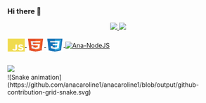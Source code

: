 ### Hi there 👋

<!--
**AnaCaroline1/AnaCaroline1** is a ✨ _special_ ✨ repository because its `README.md` (this file) appears on your GitHub profile.

Here are some ideas to get you started:

- 🔭 I’m currently working on ...
- 🌱 I’m currently learning ...
- 👯 I’m looking to collaborate on ...
- 🤔 I’m looking for help with ...
- 💬 Ask me about ...
- 📫 How to reach me: ...
- 😄 Pronouns: ...
- ⚡ Fun fact: ...
-->

<div align="center">
  <a href="https://github.com/AnaCaroline1">
  <img height="180em" src="https://github-readme-stats.vercel.app/api?username=anacaroline1&show_icons=true&theme=radical&include_all_commits=true&count_private=true"/>
  <img height="180em" src="https://github-readme-stats.vercel.app/api/top-langs/?username=anacaroline1&layout=compact&langs_count=7&theme=radical"/>
</div>
<div><br>
  <img align="center" alt="Ana-Js" height="30" width="40" src="https://raw.githubusercontent.com/devicons/devicon/master/icons/javascript/javascript-plain.svg">
  <img align="center" alt="Ana-HTML" height="30" width="40" src="https://raw.githubusercontent.com/devicons/devicon/master/icons/html5/html5-original.svg">
  <img align="center" alt="Ana-CSS" height="30" width="40" src="https://raw.githubusercontent.com/devicons/devicon/master/icons/css3/css3-original.svg">
  <img align="center" alt="Ana-NodeJS" height="30" width="40" src="https://cdn.jsdelivr.net/gh/devicons/devicon/icons/nodejs/nodejs-original.svg" />
</div>

##

<div>
  <a href="http://www.linkedin.com/in/ana-caroline-48z9/" target="_blank"><img  src="https://img.shields.io/badge/LinkedIn-0077B5?style=for-the-badge&logo=linkedin&logoColor=white" target="_blank"></a>
</div>
  ![Snake animation](https://github.com/anacaroline1/anacaroline1/blob/output/github-contribution-grid-snake.svg)
  
